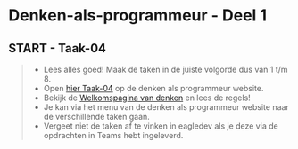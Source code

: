# Denken-als-programmeur - Deel 1

## START - Taak-04
>* Lees alles goed! Maak de taken in de juiste volgorde dus van 1 t/m 8.
>* Open [hier Taak-04](https://talnet.sharepoint.com/sites/Denkenalsprogrammeur2/SitePages/taak4.aspx) op de denken als programmeur website.
>* Bekijk de [Welkomspagina van denken](https://talnet.sharepoint.com/sites/Denkenalsprogrammeur2/SitePages/Denken.aspx) en lees de regels! 
>* Je kan via het menu van de denken als programmeur website naar de verschillende taken gaan.
>* Vergeet niet de taken af te vinken in eagledev als je deze via de opdrachten in Teams hebt ingeleverd.